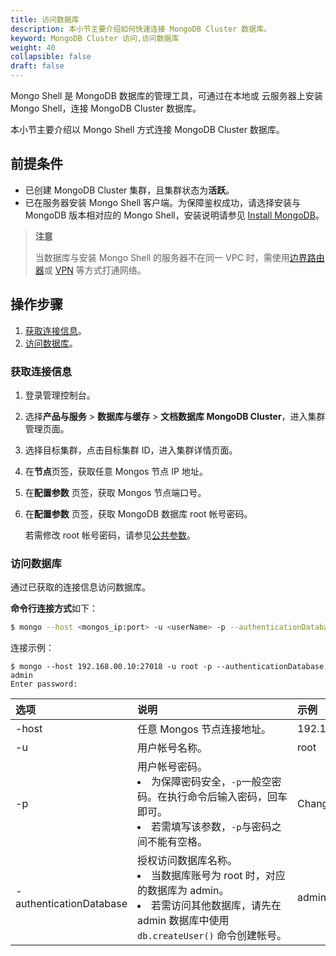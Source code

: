 ```yaml
---
title: 访问数据库
description: 本小节主要介绍如何快速连接 MongoDB Cluster 数据库。 
keyword: MongoDB Cluster 访问,访问数据库
weight: 40
collapsible: false
draft: false
---
```




Mongo Shell 是 MongoDB 数据库的管理工具，可通过在本地或 云服务器上安装 Mongo Shell，连接 MongoDB Cluster 数据库。

本小节主要介绍以 Mongo Shell 方式连接 MongoDB Cluster 数据库。

## 前提条件

- 已创建 MongoDB Cluster 集群，且集群状态为**活跃**。
- 已在服务器安装 Mongo Shell 客户端。为保障鉴权成功，请选择安装与 MongoDB 版本相对应的 Mongo Shell，安装说明请参见 [Install MongoDB](https://docs.mongodb.com/manual/installation/?spm=a2c4g.11186623.0.0.78bd575fTyXmdC)。

> **注意**
> 
> 当数据库与安装 Mongo Shell 的服务器不在同一 VPC 时，需使用[边界路由器](/network/border_router/)或 [VPN](/network/vpc/manual/vpn/) 等方式打通网络。

## 操作步骤

1. [获取连接信息](#获取连接信息)。
2. [访问数据库](#访问数据库)。

### 获取连接信息

1. 登录管理控制台。
2. 选择**产品与服务** > **数据库与缓存** > **文档数据库 MongoDB Cluster**，进入集群管理页面。
3. 选择目标集群，点击目标集群 ID，进入集群详情页面。
4. 在**节点**页签，获取任意 Mongos 节点 IP 地址。
5. 在**配置参数** 页签，获取 Mongos 节点端口号。
6. 在**配置参数** 页签，获取 MongoDB 数据库 root 帐号密码。
   
   若需修改 root 帐号密码，请参见[公共参数](../../manual/config_para/config_para_info)。

### 访问数据库
   
通过已获取的连接信息访问数据库。
   
**命令行连接方式**如下：

```bash
$ mongo --host <mongos_ip:port> -u <userName> -p --authenticationDatabase <database>
```

连接示例：

```shell
$ mongo --host 192.168.00.10:27018 -u root -p --authenticationDatabase admin
Enter password:
```

|<span style="display:inline-block;width:80px">选项</span> |<span style="display:inline-block;width:240px">说明</span>|<span style="display:inline-block;width:280px">示例</span> |
|:----|:----|:----|
|-host          | 任意 Mongos 节点连接地址。       | 192.168.00.10:27018 |
|-u          | 用户帐号名称。                | root |
|-p          | 用户帐号密码。<li> 为保障密码安全，`-p`一般空密码。在执行命令后输入密码，回车即可。<li>若需填写该参数，`-p`与密码之间不能有空格。            | Change1Pwd |
|-authenticationDatabase          | 授权访问数据库名称。<li>当数据库账号为 root 时，对应的数据库为 admin。<li>若需访问其他数据库，请先在 admin 数据库中使用 `db.createUser()` 命令创建帐号。   |  admin |
